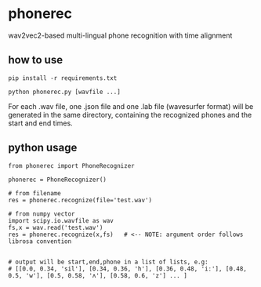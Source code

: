 # phonerec
wav2vec2-based multi-lingual phone recognition with time alignment

## how to use

```pip install -r requirements.txt```

```python phonerec.py [wavfile ...]```

For each .wav file, one .json file and one .lab file (wavesurfer format) will be generated in the same directory, containing the recognized phones and the start and end times.

## python usage

```
from phonerec import PhoneRecognizer

phonerec = PhoneRecognizer()

# from filename
res = phonerec.recognize(file='test.wav')

# from numpy vector
import scipy.io.wavfile as wav
fs,x = wav.read('test.wav')
res = phonerec.recognize(x,fs)   # <-- NOTE: argument order follows librosa convention


# output will be start,end,phone in a list of lists, e.g: 
# [[0.0, 0.34, 'sil'], [0.34, 0.36, 'h'], [0.36, 0.48, 'iː'], [0.48, 0.5, 'w'], [0.5, 0.58, 'ʌ'], [0.58, 0.6, 'z'] ... ]

```

